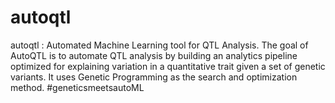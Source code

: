 # autoqtl
autoqtl : Automated Machine Learning tool for QTL Analysis.
The goal of AutoQTL is to automate QTL analysis by building an analytics pipeline optimized for explaining variation in a quantitative trait given a set of genetic variants. It uses Genetic Programming as the search and optimization method. 
#geneticsmeetsautoML

